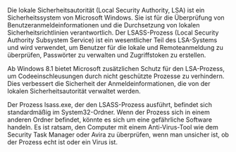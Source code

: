 
Die lokale Sicherheitsautorität (Local Security Authority, LSA) ist ein Sicherheitssystem von Microsoft Windows. Sie ist für die Überprüfung von Benutzeranmeldeinformationen und die Durchsetzung von lokalen Sicherheitsrichtlinien verantwortlich. Der LSASS-Prozess (Local Security Authority Subsystem Service) ist ein wesentlicher Teil des LSA-Systems und wird verwendet, um Benutzer für die lokale und Remoteanmeldung zu überprüfen, Passwörter zu verwalten und Zugriffstoken zu erstellen.

Ab Windows 8.1 bietet Microsoft zusätzlichen Schutz für den LSA-Prozess, um Codeeinschleusungen durch nicht geschützte Prozesse zu verhindern. Dies verbessert die Sicherheit der Anmeldeinformationen, die von der lokalen Sicherheitsautorität verwaltet werden.

Der Prozess lsass.exe, der den LSASS-Prozess ausführt, befindet sich standardmäßig im System32-Ordner. Wenn der Prozess sich in einem anderen Ordner befindet, könnte es sich um eine gefährliche Software handeln. Es ist ratsam, den Computer mit einem Anti-Virus-Tool wie dem Security Task Manager oder Avira zu überprüfen, wenn man unsicher ist, ob der Prozess echt ist oder ein Virus ist.